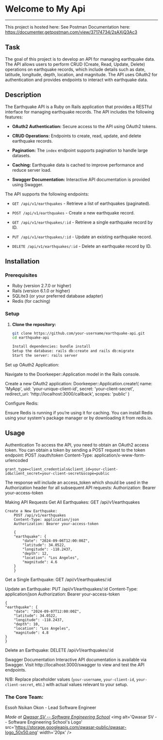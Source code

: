 # Welcome to My Api
***

This project is hosted here: 
See Postman Documentation here: https://documenter.getpostman.com/view/37174734/2sAXjQ3Ac3

## Task
The goal of this project is to develop an API for managing earthquake data. The API allows users to perform CRUD (Create, Read, Update, Delete) operations on earthquake records, which include details such as date, latitude, longitude, depth, location, and magnitude. The API uses OAuth2 for authentication and provides endpoints to interact with earthquake data.

## Description
The Earthquake API is a Ruby on Rails application that provides a RESTful interface for managing earthquake records. The API includes the following features:

- **OAuth2 Authentication:** Secure access to the API using OAuth2 tokens.

- **CRUD Operations:** Endpoints to create, read, update, and delete earthquake records.

- **Pagination:** The `index` endpoint supports pagination to handle large datasets.

- **Caching:** Earthquake data is cached to improve performance and reduce server load.

- **Swagger Documentation:** Interactive API documentation is provided using Swagger.

The API supports the following endpoints:

- `GET /api/v1/earthquakes` - Retrieve a list of earthquakes (paginated).

- `POST /api/v1/earthquakes` - Create a new earthquake record.

- `GET /api/v1/earthquakes/:id` - Retrieve a single earthquake record by ID.

- `PUT /api/v1/earthquakes/:id` - Update an existing earthquake record.

- `DELETE /api/v1/earthquakes/:id` - Delete an earthquake record by ID.



## Installation

### Prerequisites
- Ruby (version 2.7.0 or higher)
- Rails (version 6.1.0 or higher)
- SQLite3 (or your preferred database adapter)
- Redis (for caching)

### Setup
1. **Clone the repository:**

   ```bash
   git clone https://github.com/your-username/earthquake-api.git
   cd earthquake-api

   Install dependencies: bundle install
   Setup the database: rails db:create and rails db:migrate
   Start the server: rails server

Set up OAuth2 Application:

Navigate to the Doorkeeper::Application model in the Rails console.

Create a new OAuth2 application:
Doorkeeper::Application.create!(
  name: 'MyApp',
  uid: 'your-unique-client-id',
  secret: 'your-client-secret',
  redirect_uri: 'http://localhost:3000/callback',
  scopes: 'public'
)

Configure Redis:

Ensure Redis is running if you’re using it for caching. You can install Redis using your system's package manager or by downloading it from redis.io.




## Usage
Authentication
To access the API, you need to obtain an OAuth2 access token. You can obtain a token by sending a POST request to the token endpoint:
    POST /oauth/token
    Content-Type: application/x-www-form-urlencoded

    grant_type=client_credentials&client_id=your-client-id&client_secret=your-client-secret&scope=public

The response will include an access_token which should be used in the Authorization header for all subsequent API requests:
    Authorization: Bearer your-access-token

Making API Requests
    Get All Earthquakes: 
        GET /api/v1/earthquakes

    Create a New Earthquake:
        POST /api/v1/earthquakes
        Content-Type: application/json
        Authorization: Bearer your-access-token

        {
        "earthquake": {
            "date": "2024-09-06T12:00:00Z",
            "latitude": 34.0522,
            "longitude": -118.2437,
            "depth": 12,
            "location": "Los Angeles",
            "magnitude": 4.6
        }
        }

Get a Single Earthquake:
    GET /api/v1/earthquakes/:id

Update an Earthquake:
    PUT /api/v1/earthquakes/:id
    Content-Type: application/json
    Authorization: Bearer your-access-token

    {
    "earthquake": {
        "date": "2024-09-07T12:00:00Z",
        "latitude": 34.0522,
        "longitude": -118.2437,
        "depth": 10,
        "location": "Los Angeles",
        "magnitude": 4.8
    }
    }

Delete an Earthquake:
    DELETE /api/v1/earthquakes/:id

Swagger Documentation
    Interactive API documentation is available via Swagger. Visit http://localhost:3000/swagger to view and test the API endpoints.

N/B: Replace placeholder values (`your-username`, `your-client-id`, `your-client-secret`, etc.) with actual values relevant to your setup.




### The Core Team: 
Essoh Nsikan Okon - Lead Software Engineer


<span><i>Made at <a href='https://qwasar.io'>Qwasar SV -- Software Engineering School</a></i></span>
<span><img alt='Qwasar SV -- Software Engineering School's Logo' src='https://storage.googleapis.com/qwasar-public/qwasar-logo_50x50.png' width='20px' /></span>

